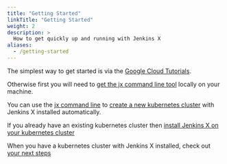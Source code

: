 ```yaml
---
title: "Getting Started"
linkTitle: "Getting Started"
weight: 2
description: >
  How to get quickly up and running with Jenkins X
aliases:
  - /getting-started
---
```


The simplest way to get started is via the [Google Cloud Tutorials](/docs/managing-jx/tutorials/google-hosted/).

Otherwise first you will need to [get the jx command line tool](install) locally on your machine.

You can use the [jx command line](/commands/jx/#jx) to [create a new kubernetes cluster](/docs/getting-started/setup/create-cluster) with Jenkins X  installed automatically.

If you already have an existing kubernetes cluster then [install Jenkins X on your kubernetes cluster](install-on-cluster)

When you have a kubernetes cluster with Jenkins X installed, check out [your next steps](/docs/getting-started/next/)
